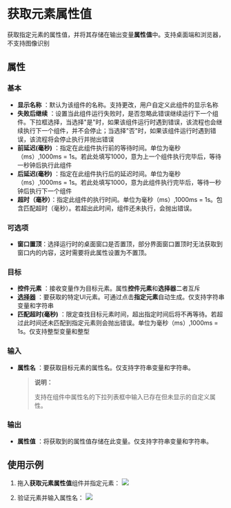 # 获取元素属性值

获取指定元素的属性值，并将其存储在输出变量**属性值**中。支持桌面端和浏览器，不支持图像识别

## 属性

### 基本

- **显示名称** ：默认为该组件的名称。支持更改，用户自定义此组件的显示名称
- **失败后继续** ：设置当此组件运行失败时，是否忽略此错误继续运行下一个组件。下拉框选择，当选择"是"时，如果该组件运行时遇到错误，该流程也会继续执行下一个组件，并不会停止；当选择"否"时，如果该组件运行时遇到错误，该流程将会停止执行并抛出错误
- **前延迟(毫秒)** ：指定在此组件执行前的等待时间。单位为毫秒（ms）,1000ms = 1s。若此处填写1000，意为上一个组件执行完毕后，等待一秒钟后执行此组件
- **后延迟(毫秒)** ：指定在此组件执行后的延迟时间。单位为毫秒（ms）,1000ms = 1s。若此处填写1000，意为此组件执行完毕后，等待一秒钟后执行下一个组件
- **超时（毫秒）**：指定此组件的执行时间。单位为毫秒（ms）,1000ms = 1s。包含匹配超时（毫秒）。若超出此时间，组件还未执行，会抛出错误。

### 可选项

- **窗口置顶**：选择运行时的桌面窗口是否置顶，部分界面窗口置顶时无法获取到窗口内的内容，这时需要将此属性设置为不置顶。

### 目标

- **控件元素** ：接收变量作为目标元素。属性**控件元素**和**选择器**二者互斥
- **[选择器](../Appendix/Selector.md?_v=v2020.4)** ：要获取的特定UI元素。可通过点击**指定元素**自动生成。仅支持字符串变量和字符串
- **匹配超时(毫秒)** ：限定查找目标元素时间，超出指定时间后将不再等待。若超过此时间还未匹配到指定元素则会抛出错误。单位为毫秒（ms）,1000ms = 1s。仅支持整型变量和整型

### 输入

- **属性名** ：要获取目标元素的属性名。仅支持字符串变量和字符串。
  
  >**说明：**
  >
  >支持在组件中属性名的下拉列表框中输入已存在但未显示的自定义属性。

### 输出

- **属性值** ：将获取到的属性值存储在此变量。仅支持字符串变量和字符串。

## 使用示例

1. 拖入**获取元素属性值**组件并指定元素：
![](https://docimages.blob.core.chinacloudapi.cn/images/Activities/getElementAttr1.png)

2. 验证元素并输入属性名：
![](https://docimages.blob.core.chinacloudapi.cn/images/Activities/getElementAttr2.png)

